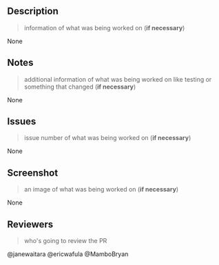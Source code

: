 ## Description
> information of what was being worked on (__if necessary__)

None

## Notes
> additional information of what was being worked on like testing or something that changed (__if necessary__)

None

## Issues
> issue number of what was being worked on (__if necessary__)

None

## Screenshot
> an image of what was being worked on (__if necessary__)

None

## Reviewers
> who's going to review the PR

@janewaitara @ericwafula @MamboBryan

[//]: # (remove your name above if you're the one who's created the PR)
